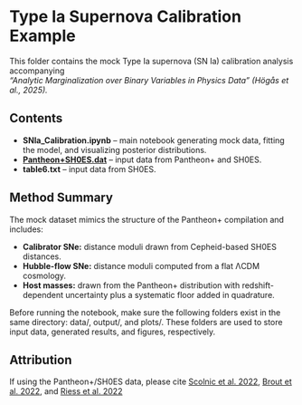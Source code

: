 # Type Ia Supernova Calibration Example

This folder contains the mock Type Ia supernova (SN Ia) calibration analysis accompanying  
*“Analytic Marginalization over Binary Variables in Physics Data” (Högås et al., 2025).*

## Contents
- **SNIa_Calibration.ipynb** – main notebook generating mock data, fitting the model, and visualizing posterior distributions.  
- **[Pantheon+SH0ES.dat](Pantheon+SH0ES.dat/)** – input data from Pantheon+ and SH0ES.  
- **table6.txt** – input data from SH0ES.

## Method Summary
The mock dataset mimics the structure of the Pantheon+ compilation and includes:
- **Calibrator SNe:** distance moduli drawn from Cepheid-based SH0ES distances.  
- **Hubble-flow SNe:** distance moduli computed from a flat ΛCDM cosmology.  
- **Host masses:** drawn from the Pantheon+ distribution with redshift-dependent uncertainty plus a systematic floor added in quadrature.

Before running the notebook, make sure the following folders exist in the same directory:
data/, output/, and plots/.
These folders are used to store input data, generated results, and figures, respectively.

## Attribution
If using the Pantheon+/SH0ES data, please cite [Scolnic et al. 2022](https://iopscience.iop.org/article/10.3847/1538-4357/ac8b7a), [Brout et al. 2022](https://iopscience.iop.org/article/10.3847/1538-4357/ac8e04), and [Riess et al. 2022](https://iopscience.iop.org/article/10.3847/2041-8213/ac5c5b)
